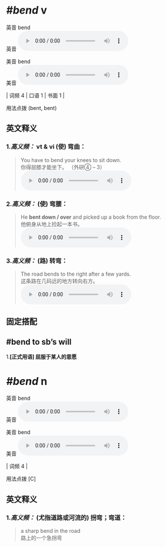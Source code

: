 # ***\#bend*** v
英音 bend  
英音
<audio src="./media/bend-B.aac" controls="controls"></audio>

美音 bend  
美音
<audio src="./media/bend.aac" controls="controls"></audio>



| 词频 4 | 口语 1 | 书面 1 |  

用法点拨  (bent, bent)

英文释义
---
### 1.*高义频：* **vt & vi (使) 弯曲：**  

 > You have to bend your knees to sit down.   
 > 你得屈膝才能坐下。  （外研④ – 3）  
<audio src="./media/3-bend.aac" controls="controls"></audio>

### 2.*高义频：* **(使) 弯腰：**  

 > He **bent down / over** and picked up a book from the floor.   
 > 他俯身从地上捡起一本书。    
<audio src="./media/bend-He bent down.aac" controls="controls"></audio>

### 3.*高义频：* **(路) 转弯：**  

 > The road bends to the right after a few yards.   
 > 这条路在几码远的地方转向右方。    
<audio src="./media/P50 bend-1.aac" controls="controls"></audio>


固定搭配
---
## \#bend to sb’s will 
1.**[正式用语] 屈服于某人的意愿**  


# ***\#bend*** n
英音 bend  
英音
<audio src="./media/bend-B.aac" controls="controls"></audio>

美音 bend  
美音
<audio src="./media/bend.aac" controls="controls"></audio>



| 词频 4 |  

用法点拨  [C]

英文释义
---
### 1.*高义频：* **(尤指道路或河流的) 拐弯；弯道：**  

 > a sharp bend in the road   
 > 路上的一个急拐弯    


